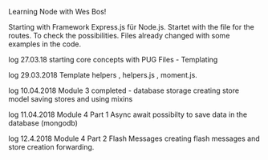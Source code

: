 Learning Node with Wes Bos!

Starting with Framework Express.js für Node.js. 
Startet with the file for the routes. To check the possibilities. 
Files already changed with some examples in the code. 

log 27.03.18
starting core concepts with PUG Files - Templating

log 29.03.2018
Template helpers , helpers.js , moment.js. 

log 10.04.2018
Module 3 completed -  database storage
creating store model
saving stores and using mixins

log 11.04.2018
Module 4 Part 1 
Async await
possibilty to save data in the database (mongodb)

log 12.4.2018
Module 4 Part 2 
Flash Messages
creating flash messages and store creation forwarding. 

